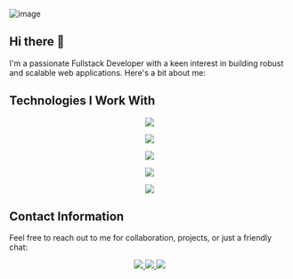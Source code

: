 

![image](https://github.com/codewithmahadihasan/codewithmahadihasan/assets/73072248/eea4e13c-1d71-4770-a053-48bdbd9dd2d8)

## Hi there 👋
I'm a passionate Fullstack Developer with a keen interest in building robust and scalable web applications. Here's a bit about me:

## Technologies I Work With
 <p align="center">
  <a href="https://codewithmahadihasan.me">
    <img src="https://skillicons.dev/icons?i=github" />
  </a>
</p>
 <p align="center">
  <a href="https://codewithmahadihasan.me">
    <img src="https://skillicons.dev/icons?i=nodejs,express,py" />
  </a>
</p>
 <p align="center">
  <a href="https://codewithmahadihasan.me">
    <img src="https://skillicons.dev/icons?i=git,docker,graphql,postman" />
  </a>
</p>
 <p align="center">
  <a href="https://codewithmahadihasan.me">
    <img src="https://skillicons.dev/icons?i=mongodb,mysql,firebase,postgres,azure,aws" />
  </a>
</p>
<p align="center">
  <a href="https://codewithmahadihasan.me">
    <img src="https://skillicons.dev/icons?i=html,css,tailwind,materialui,js,ts,react,nextjs,remix" />
  </a>
</p>





## Contact Information

Feel free to reach out to me for collaboration, projects, or just a friendly chat:
  <p align="center">
    <a href="mailto:mahadihasan.bfs@gmail.com">
      <img src="https://skillicons.dev/icons?i=gmail" />
    </a>
    <a href="https://www.linkedin.com/in/codewithmahadihasan">
      <img src="https://skillicons.dev/icons?i=linkedin" />
    </a>
    <a href="https://twitter.com/codewithmahadi/">
      <img src="https://skillicons.dev/icons?i=twitter" />
    </a>
  </p>
